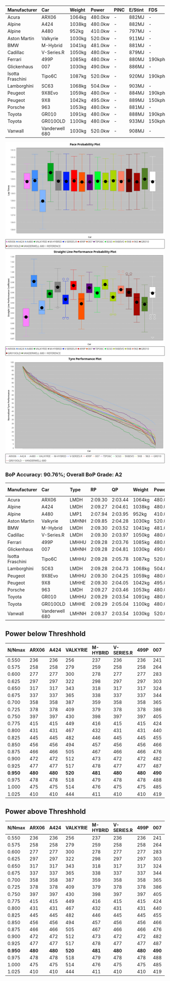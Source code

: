 | Manufacturer     | Car            | Weight | Power   | PINC    | E/Stint | FDS     |
|:-|:-|:-|:-|:-|:-|:-|
| Acura            | ARX06          | 1064kg | 480.0kw |    -    | 882MJ   |    -    |
| Alpine           | A424           | 1038kg | 480.0kw |    -    | 882MJ   |    -    |
| Alpine           | A480           | 952kg  | 410.0kw |    -    | 797MJ   |    -    |
| Aston Martin     | Valkyrie       | 1030kg | 520.0kw |    -    | 911MJ   |    -    |
| BMW              | M-Hybrid       | 1041kg | 481.0kw |    -    | 881MJ   |    -    |
| Cadillac         | V-Series.R     | 1050kg | 480.0kw |    -    | 879MJ   |    -    |
| Ferrari          | 499P           | 1085kg | 480.0kw |    -    | 880MJ   | 190kph  |
| Glickenhaus      | 007            | 1030kg | 490.0kw |    -    | 886MJ   |    -    |
| Isotta Fraschini | Tipo6C         | 1087kg | 520.0kw |    -    | 920MJ   | 190kph  |
| Lamborghini      | SC63           | 1068kg | 504.0kw |    -    | 903MJ   |    -    |
| Peugeot          | 9X8Evo         | 1059kg | 480.0kw |    -    | 884MJ   | 190kph  |
| Peugeot          | 9X8            | 1042kg | 495.0kw |    -    | 889MJ   | 150kph  |
| Porsche          | 963            | 1053kg | 480.0kw |    -    | 881MJ   |    -    |
| Toyota           | GR010          | 1091kg | 480.0kw |    -    | 888MJ   | 190kph  |
| Toyota           | GR010OLD       | 1100kg | 480.0kw |    -    | 933MJ   | 150kph  |
| Vanwall          | Vanderwell 680 | 1030kg | 520.0kw |    -    | 908MJ   |    -    |

![PACECHART](./IMG/AUTO.png)
![STRAIGHTLINEPERFORMANCECHART](./IMG/AUTO_sp.png)
![TYREPERFORMANCECHART](./IMG/AUTO_tw.png)

### BoP Accuracy: 90.76%; Overall BoP Grade: A2
| Manufacturer     | Car            | Type  | RP      | QP      | Weight | Power¹  | Threshhold | PINC    | Power²   | E/Stint | AVG Vmax  | FDS     | RDLC | L/Stint | BOP-Grade | Model Accuracy | Model Points | Match%  | SimDiff |
|:-|:-|:-|:-|:-|:-|:-|:-|:-|:-|:-|:-|:-|:-|:-|:-|:-|:-|:-|:-|
| Acura            | ARX06          | LMDH  | 2:09.30 | 2:03.44 | 1064kg | 480.0kw | 0.0kph     |    -    | 480.00kw |  882MJ  | 291.08kph |    -    | 1.01 | 25      | +B2       | 100.00%        | 996          | 82.84%  | #       |
| Alpine           | A424           | LMDH  | 2:09.27 | 2:04.61 | 1038kg | 480.0kw | 0.0kph     |    -    | 480.00kw |  882MJ  | 304.58kph |    -    | 1.01 | 25      | ~A1       | 99.49%         | 1360         | 100.00% | #       |
| Alpine           | A480           | LMP1  | 2:07.94 | 2:03.95 |  952kg | 410.0kw | 0.0kph     |    -    | 410.00kw |  797MJ  | 292.89kph |    -    | 0.97 | 23      | -Ω1       | 97.75%         | 1567         | 48.48%  | -0.69   |
| Aston Martin     | Valkyrie       | LMHNH | 2:09.85 | 2:04.28 | 1030kg | 520.0kw | 0.0kph     |    -    | 520.00kw |  911MJ  | 304.35kph |    -    | 1.04 | 25      | +A2       | 100.00%        | 312          | 91.43%  | #       |
| BMW              | M-Hybrid       | LMDH  | 2:09.30 | 2:03.52 | 1041kg | 481.0kw | 0.0kph     |    -    | 481.00kw |  881MJ  | 303.22kph |    -    | 1.01 | 25      | ~A1       | 98.62%         | 2363         | 100.00% | #       |
| Cadillac         | V-Series.R     | LMDH  | 2:09.30 | 2:03.97 | 1050kg | 480.0kw | 0.0kph     |    -    | 480.00kw |  879MJ  | 297.50kph |    -    | 1.01 | 25      | +A2       | 98.50%         | 4201         | 92.29%  | #       |
| Ferrari          | 499P           | LMHHU | 2:09.28 | 2:03.76 | 1085kg | 480.0kw | 0.0kph     |    -    | 480.00kw |  880MJ  | 300.48kph | 190kph  | 1.01 | 25      | ~A1       | 100.00%        | 4441         | 100.00% | #       |
| Glickenhaus      | 007            | LMHNH | 2:09.28 | 2:04.81 | 1030kg | 490.0kw | 0.0kph     |    -    | 490.00kw |  886MJ  | 298.02kph |    -    | 0.97 | 25      | +A2       | 94.07%         | 2174         | 94.23%  | +1.33   |
| Isotta Fraschini | Tipo6C         | LMHHU | 2:09.28 | 2:05.78 | 1087kg | 520.0kw | 0.0kph     |    -    | 520.00kw |  920MJ  | 303.28kph | 190kph  | 1.02 | 25      | +C1       | 98.48%         | 130          | 77.75%  | +1.95   |
| Lamborghini      | SC63           | LMDH  | 2:09.28 | 2:04.73 | 1068kg | 504.0kw | 0.0kph     |    -    | 504.00kw |  903MJ  | 300.89kph |    -    | 1.02 | 25      | ~A1       | 100.00%        | 784          | 99.74%  | +1.99   |
| Peugeot          | 9X8Evo         | LMHHU | 2:09.30 | 2:04.25 | 1059kg | 480.0kw | 0.0kph     |    -    | 480.00kw |  884MJ  | 302.77kph | 190kph  | 0.99 | 25      | +B1       | 100.00%        | 808          | 85.01%  | #       |
| Peugeot          | 9X8            | LMHHE | 2:09.30 | 2:04.05 | 1042kg | 495.0kw | 0.0kph     |    -    | 495.00kw |  889MJ  | 299.08kph | 150kph  | 1.02 | 25      | ~A1       | 98.79%         | 5064         | 99.02%  | +0.45   |
| Porsche          | 963            | LMDH  | 2:09.27 | 2:03.46 | 1053kg | 480.0kw | 0.0kph     |    -    | 480.00kw |  881MJ  | 300.65kph |    -    | 1.00 | 25      | ~A1       | 99.87%         | 12613        | 100.00% | #       |
| Toyota           | GR010          | LMHHU | 2:09.29 | 2:03.54 | 1091kg | 480.0kw | 0.0kph     |    -    | 480.00kw |  888MJ  | 297.40kph | 190kph  | 1.00 | 25      | ~A1       | 99.73%         | 2956         | 95.55%  | #       |
| Toyota           | GR010OLD       | LMHHE | 2:09.29 | 2:05.04 | 1100kg | 480.0kw | 0.0kph     |    -    | 480.00kw |  933MJ  | 293.87kph | 150kph  | 1.00 | 25      | +B1       | 94.62%         | 880          | 85.81%  | +1.17   |
| Vanwall          | Vanderwell 680 | LMHNH | 2:09.37 | 2:03.54 | 1030kg | 520.0kw | 0.0kph     |    -    | 520.00kw |  908MJ  | 301.03kph |    -    | 1.01 | 25      | ~A1       | 99.09%         | 544          | 100.00% | +0.22   |

## Power below Threshhold
| N/Nmax    | ARX06   | A424    | VALKYRIE | M-HYBRID | V-SERIES.R | 499P    | 007     | TIPO6C  | SC63    | 9X8EVO  | 9X8     | 963     | GR010   | GR010OLD | VANDERWELL 680 | ​     | RPM      | A480    |
|:-|:-|:-|:-|:-|:-|:-|:-|:-|:-|:-|:-|:-|:-|:-|:-|:-|:-|:-|
|  0.550    |  236    |  236    |  256     |  237     |  236       |  236    |  241    |  256    |  248    |  236    |  244    |  236    |  236    |  236     |  256           |  ​    |   --     |   -     |
|  0.575    |  258    |  258    |  279     |  259     |  258       |  258    |  264    |  279    |  271    |  258    |  266    |  258    |  258    |  258     |  279           |  ​    |   --     |   -     |
|  0.600    |  277    |  277    |  300     |  278     |  277       |  277    |  283    |  300    |  291    |  277    |  286    |  277    |  277    |  277     |  300           |  ​    |   --     |   -     |
|  0.625    |  297    |  297    |  322     |  298     |  297       |  297    |  303    |  322    |  312    |  297    |  306    |  297    |  297    |  297     |  322           |  ​    |   --     |   -     |
|  0.650    |  317    |  317    |  343     |  318     |  317       |  317    |  324    |  343    |  333    |  317    |  327    |  317    |  317    |  317     |  343           |  ​    |   --     |   -     |
|  0.675    |  337    |  337    |  365     |  338     |  337       |  337    |  344    |  365    |  354    |  337    |  348    |  337    |  337    |  337     |  365           |  ​    |   --     |   -     |
|  0.700    |  358    |  358    |  387     |  359     |  358       |  358    |  365    |  387    |  375    |  358    |  369    |  358    |  358    |  358     |  387           |  ​    |   --     |   -     |
|  0.725    |  378    |  378    |  409     |  379     |  378       |  378    |  386    |  409    |  396    |  378    |  389    |  378    |  378    |  378     |  409           |  ​    |   --     |   -     |
|  0.750    |  397    |  397    |  430     |  398     |  397       |  397    |  405    |  430    |  416    |  397    |  409    |  397    |  397    |  397     |  430           |  ​    |   --     |   -     |
|  0.775    |  415    |  415    |  449     |  416     |  415       |  415    |  424    |  449    |  435    |  415    |  428    |  415    |  415    |  415     |  449           |  ​    |  5000    |  241    |
|  0.800    |  431    |  431    |  467     |  432     |  431       |  431    |  440    |  467    |  453    |  431    |  445    |  431    |  431    |  431     |  467           |  ​    |  5500    |  284    |
|  0.825    |  445    |  445    |  482     |  446     |  445       |  445    |  455    |  482    |  468    |  445    |  459    |  445    |  445    |  445     |  482           |  ​    |  6000    |  318    |
|  0.850    |  456    |  456    |  494     |  457     |  456       |  456    |  466    |  494    |  479    |  456    |  470    |  456    |  456    |  456     |  494           |  ​    |  6500    |  359    |
|  0.875    |  466    |  466    |  505     |  467     |  466       |  466    |  476    |  505    |  489    |  466    |  480    |  466    |  466    |  466     |  505           |  ​    |  7000    |  401    |
|  0.900    |  472    |  472    |  512     |  473     |  472       |  472    |  482    |  512    |  496    |  472    |  487    |  472    |  472    |  472     |  512           |  ​    |  7500    |  411    |
|  0.925    |  477    |  477    |  517     |  478     |  477       |  477    |  487    |  517    |  501    |  477    |  492    |  477    |  477    |  477     |  517           |  ​    |  8000    |  407    |
| **0.950** | **480** | **480** | **520**  | **481**  | **480**    | **480** | **490** | **520** | **504** | **480** | **495** | **480** | **480** | **480**  | **520**        | **​** | **8500** | **410** |
|  0.975    |  478    |  478    |  518     |  479     |  478       |  478    |  488    |  518    |  502    |  478    |  493    |  478    |  478    |  478     |  518           |  ​    |  9000    |  205    |
|  1.000    |  475    |  475    |  514     |  476     |  475       |  475    |  485    |  514    |  499    |  475    |  490    |  475    |  475    |  475     |  514           |  ​    |   --     |   -     |
|  1.025    |  410    |  410    |  444     |  411     |  410       |  410    |  419    |  444    |  430    |  410    |  423    |  410    |  410    |  410     |  444           |  ​    |   --     |   -     |

## Power above Threshhold
| N/Nmax    | ARX06   | A424    | VALKYRIE | M-HYBRID | V-SERIES.R | 499P    | 007     | TIPO6C  | SC63    | 9X8EVO  | 9X8     | 963     | GR010   | GR010OLD | VANDERWELL 680 | ​     | RPM      | A480    |
|:-|:-|:-|:-|:-|:-|:-|:-|:-|:-|:-|:-|:-|:-|:-|:-|:-|:-|:-|
|  0.550    |  236    |  236    |  256     |  237     |  236       |  236    |  241    |  256    |  248    |  236    |  244    |  236    |  236    |  236     |  256           |  ​    |   --     |   -     |
|  0.575    |  258    |  258    |  279     |  259     |  258       |  258    |  264    |  279    |  271    |  258    |  266    |  258    |  258    |  258     |  279           |  ​    |   --     |   -     |
|  0.600    |  277    |  277    |  300     |  278     |  277       |  277    |  283    |  300    |  291    |  277    |  286    |  277    |  277    |  277     |  300           |  ​    |   --     |   -     |
|  0.625    |  297    |  297    |  322     |  298     |  297       |  297    |  303    |  322    |  312    |  297    |  306    |  297    |  297    |  297     |  322           |  ​    |   --     |   -     |
|  0.650    |  317    |  317    |  343     |  318     |  317       |  317    |  324    |  343    |  333    |  317    |  327    |  317    |  317    |  317     |  343           |  ​    |   --     |   -     |
|  0.675    |  337    |  337    |  365     |  338     |  337       |  337    |  344    |  365    |  354    |  337    |  348    |  337    |  337    |  337     |  365           |  ​    |   --     |   -     |
|  0.700    |  358    |  358    |  387     |  359     |  358       |  358    |  365    |  387    |  375    |  358    |  369    |  358    |  358    |  358     |  387           |  ​    |   --     |   -     |
|  0.725    |  378    |  378    |  409     |  379     |  378       |  378    |  386    |  409    |  396    |  378    |  389    |  378    |  378    |  378     |  409           |  ​    |   --     |   -     |
|  0.750    |  397    |  397    |  430     |  398     |  397       |  397    |  405    |  430    |  416    |  397    |  409    |  397    |  397    |  397     |  430           |  ​    |   --     |   -     |
|  0.775    |  415    |  415    |  449     |  416     |  415       |  415    |  424    |  449    |  435    |  415    |  428    |  415    |  415    |  415     |  449           |  ​    |  5000    |  241    |
|  0.800    |  431    |  431    |  467     |  432     |  431       |  431    |  440    |  467    |  453    |  431    |  445    |  431    |  431    |  431     |  467           |  ​    |  5500    |  284    |
|  0.825    |  445    |  445    |  482     |  446     |  445       |  445    |  455    |  482    |  468    |  445    |  459    |  445    |  445    |  445     |  482           |  ​    |  6000    |  318    |
|  0.850    |  456    |  456    |  494     |  457     |  456       |  456    |  466    |  494    |  479    |  456    |  470    |  456    |  456    |  456     |  494           |  ​    |  6500    |  359    |
|  0.875    |  466    |  466    |  505     |  467     |  466       |  466    |  476    |  505    |  489    |  466    |  480    |  466    |  466    |  466     |  505           |  ​    |  7000    |  401    |
|  0.900    |  472    |  472    |  512     |  473     |  472       |  472    |  482    |  512    |  496    |  472    |  487    |  472    |  472    |  472     |  512           |  ​    |  7500    |  411    |
|  0.925    |  477    |  477    |  517     |  478     |  477       |  477    |  487    |  517    |  501    |  477    |  492    |  477    |  477    |  477     |  517           |  ​    |  8000    |  407    |
| **0.950** | **480** | **480** | **520**  | **481**  | **480**    | **480** | **490** | **520** | **504** | **480** | **495** | **480** | **480** | **480**  | **520**        | **​** | **8500** | **410** |
|  0.975    |  478    |  478    |  518     |  479     |  478       |  478    |  488    |  518    |  502    |  478    |  493    |  478    |  478    |  478     |  518           |  ​    |  9000    |  205    |
|  1.000    |  475    |  475    |  514     |  476     |  475       |  475    |  485    |  514    |  499    |  475    |  490    |  475    |  475    |  475     |  514           |  ​    |   --     |   -     |
|  1.025    |  410    |  410    |  444     |  411     |  410       |  410    |  419    |  444    |  430    |  410    |  423    |  410    |  410    |  410     |  444           |  ​    |   --     |   -     |
